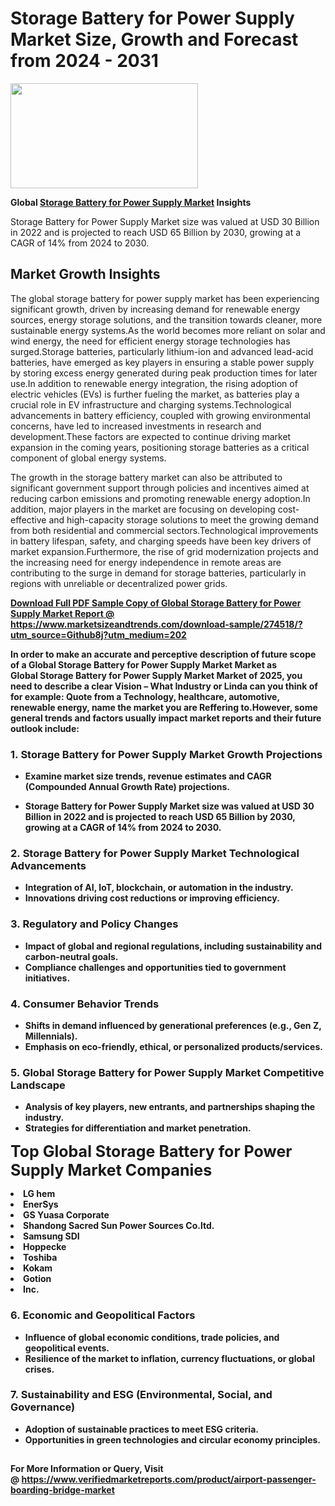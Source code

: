 <H1>Storage Battery for Power Supply Market Size, Growth and Forecast from 2024 - 2031</H1><img class="aligncenter size-medium wp-image-584254" src="https://thirdeyenews.in/wp-content/uploads/2024/09/Global-Market-Research-300x168.jpeg" alt="" width="300" height="168" /><p><strong>Global&nbsp;<a href="https://www.marketsizeandtrends.com/download-sample/274518/?utm_source=Github8j?utm_medium=202">Storage Battery for Power Supply Market</a> Insights</strong></p><p>Storage Battery for Power Supply Market size was valued at USD 30 Billion in 2022 and is projected to reach USD 65 Billion by 2030, growing at a CAGR of 14% from 2024 to 2030.</p><p><h2>Market Growth Insights</h2> <p>The global storage battery for power supply market has been experiencing significant growth, driven by increasing demand for renewable energy sources, energy storage solutions, and the transition towards cleaner, more sustainable energy systems.As the world becomes more reliant on solar and wind energy, the need for efficient energy storage technologies has surged.Storage batteries, particularly lithium-ion and advanced lead-acid batteries, have emerged as key players in ensuring a stable power supply by storing excess energy generated during peak production times for later use.In addition to renewable energy integration, the rising adoption of electric vehicles (EVs) is further fueling the market, as batteries play a crucial role in EV infrastructure and charging systems.Technological advancements in battery efficiency, coupled with growing environmental concerns, have led to increased investments in research and development.These factors are expected to continue driving market expansion in the coming years, positioning storage batteries as a critical component of global energy systems.</p> <p><strong><a href="#"></a></strong></p> <p>The growth in the storage battery market can also be attributed to significant government support through policies and incentives aimed at reducing carbon emissions and promoting renewable energy adoption.In addition, major players in the market are focusing on developing cost-effective and high-capacity storage solutions to meet the growing demand from both residential and commercial sectors.Technological improvements in battery lifespan, safety, and charging speeds have been key drivers of market expansion.Furthermore, the rise of grid modernization projects and the increasing need for energy independence in remote areas are contributing to the surge in demand for storage batteries, particularly in regions with unreliable or decentralized power grids.</p> <p><strong><a href="#"></p><p><span class=""><strong>Download Full PDF Sample Copy of Global Storage Battery for Power Supply Market Report</strong> @ <a href="https://www.marketsizeandtrends.com/download-sample/274518/?utm_source=Github8j?utm_medium=202" target="_blank">https://www.marketsizeandtrends.com/download-sample/274518/?utm_source=Github8j?utm_medium=202</a></span></p><p>In order to make an accurate and perceptive description of future scope of a Global&nbsp;Storage Battery for Power Supply Market Market as Global&nbsp;Storage Battery for Power Supply Market Market of 2025, you need to describe a clear Vision &ndash; What Industry or Linda can you think of for example: Quote from a Technology, healthcare, automotive, renewable energy, name the market you are Reffering to.However, some general trends and factors usually impact market reports and their future outlook include:</p><h3>1.&nbsp;<strong>Storage Battery for Power Supply Market Growth Projections</strong></h3><ul><li>Examine market size trends, revenue estimates and CAGR (Compounded Annual Growth Rate) projections.</li><li><p>Storage Battery for Power Supply Market size was valued at USD 30 Billion in 2022 and is projected to reach USD 65 Billion by 2030, growing at a CAGR of 14% from 2024 to 2030.</p></li></ul><h3>2.&nbsp;<strong>Storage Battery for Power Supply Market Technological Advancements</strong></h3><ul><li>Integration of AI, IoT, blockchain, or automation in the industry.</li><li>Innovations driving cost reductions or improving efficiency.</li></ul><h3>3.&nbsp;<strong>Regulatory and Policy Changes</strong></h3><ul><li>Impact of global and regional regulations, including sustainability and carbon-neutral goals.</li><li>Compliance challenges and opportunities tied to government initiatives.</li></ul><h3>4.&nbsp;<strong>Consumer Behavior Trends</strong></h3><ul><li>Shifts in demand influenced by generational preferences (e.g., Gen Z, Millennials).</li><li>Emphasis on eco-friendly, ethical, or personalized products/services.</li></ul><h3>5.&nbsp;<strong>Global Storage Battery for Power Supply Market Competitive Landscape</strong></h3><ul><li>Analysis of key players, new entrants, and partnerships shaping the industry.</li><li>Strategies for differentiation and market penetration.</li></ul><p data-pm-slice="1 1 []"><span style="color: inherit; font-family: inherit; font-size: 25px;">Top Global Storage Battery for Power Supply Market Companies</span></p><div class="" data-test-id=""><p><li>LG hem</li><li> EnerSys</li><li> GS Yuasa Corporate</li><li> Shandong Sacred Sun Power Sources Co.ltd.</li><li> Samsung SDI</li><li> Hoppecke</li><li> Toshiba</li><li> Kokam</li><li> Gotion</li><li> Inc.</li></p></div><h3>6.&nbsp;<strong>Economic and Geopolitical Factors</strong></h3><ul><li>Influence of global economic conditions, trade policies, and geopolitical events.</li><li>Resilience of the market to inflation, currency fluctuations, or global crises.</li></ul><h3>7.&nbsp;<strong>Sustainability and ESG (Environmental, Social, and Governance)</strong></h3><ul><li>Adoption of sustainable practices to meet ESG criteria.</li><li>Opportunities in green technologies and circular economy principles.</li></ul><h2><strong style="font-size: 14px;">For More Information or Query, Visit @&nbsp;</strong><a style="background-color: #ffffff; font-size: 14px;" href="https://www.marketsizeandtrends.com/report/storage-battery-for-power-supply-market/" target="_blank">https://www.verifiedmarketreports.com/product/airport-passenger-boarding-bridge-market</a></h2>
